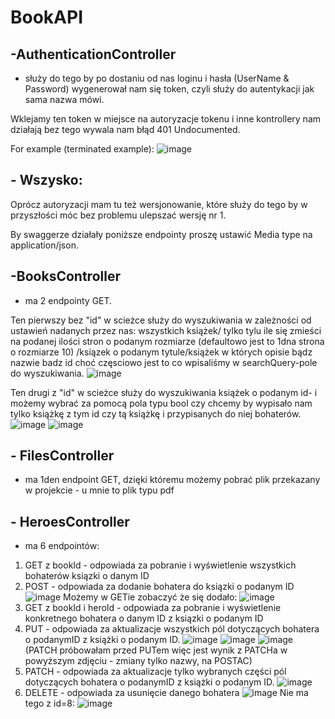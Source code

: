 # BookAPI

## -AuthenticationController 

- służy do tego by po dostaniu od nas loginu i hasła (UserName & Password) wygenerował nam się token, czyli służy do autentykacji jak sama nazwa mówi.

Wklejamy ten token w miejsce na autoryzacje tokenu i inne kontrollery nam działają bez tego wywala nam błąd 401 Undocumented.

For example (terminated example):
![image](https://user-images.githubusercontent.com/72659265/190627053-ff04b7dd-e803-4e22-a1a2-129807ef4453.png)


## - Wszysko:

Oprócz autoryzacji mam tu też wersjonowanie, które służy do tego by w przyszłości móc bez problemu ulepszać wersję nr 1.

By swaggerze działały poniższe endpointy proszę ustawić Media type na application/json.

## -BooksController 

- ma 2 endpointy GET. 

Ten pierwszy bez "id" w scieżce służy do wyszukiwania w zależności od ustawień nadanych przez nas:
 wszystkich książek/ tylko tylu ile się zmieści na podanej ilości stron o podanym rozmiarze (defaultowo jest to 1dna strona o rozmiarze 10)
/ksiązek o podanym tytule/książek w których opisie bądz nazwie badz id choć częsciowo jest to co wpisaliśmy w searchQuery-pole do wyszukiwania.
![image](https://user-images.githubusercontent.com/72659265/190629117-20b3a9cf-59e3-4959-b3fb-81679b3b3dcd.png)


Ten drugi z "id" w scieżce służy do wyszukiwania książek o podanym id- i możemy wybrać za pomocą pola typu bool czy chcemy by wypisało nam tylko książkę z tym id czy tą książkę i przypisanych do niej bohaterów.
![image](https://user-images.githubusercontent.com/72659265/190626909-5d336c93-13e2-4390-8cf1-ae16f73af165.png)
![image](https://user-images.githubusercontent.com/72659265/190626966-21f3ca98-a3a9-4d22-85a4-59f17dd3a425.png)

## - FilesController 

- ma 1den endpoint GET, dzięki któremu możemy pobrać plik przekazany w projekcie - u mnie to plik typu pdf 

## - HeroesController 

- ma 6 endpointów:

1) GET z bookId - odpowiada za pobranie i wyświetlenie wszystkich bohaterów ksiązki o danym ID
2) POST - odpowiada za dodanie bohatera do ksiązki o podanym ID
![image](https://user-images.githubusercontent.com/72659265/190629263-aa726bbd-e5f4-4ba5-8a06-5295c1b5f270.png)
Możemy w GETie zobaczyć że się dodało:
![image](https://user-images.githubusercontent.com/72659265/190629346-f4749922-6a65-4383-b570-5f89a3904704.png)
3) GET z bookId i heroId - odpowiada za pobranie i wyświetlenie konkretnego bohatera o danym ID z ksiązki o podanym ID
4) PUT - odpowiada za aktualizacje wszystkich pól dotyczących bohatera o podanymID z książki o podanym ID.
![image](https://user-images.githubusercontent.com/72659265/190629837-b28e2b53-ef44-4628-ac7c-0bcd5c7dc62e.png)
![image](https://user-images.githubusercontent.com/72659265/190629879-70fb7b48-d970-4560-beaf-75d2ae851915.png)
![image](https://user-images.githubusercontent.com/72659265/190629943-aef8a031-6912-4a71-ab9a-9766b9b65769.png)
(PATCH próbowałam przed PUTem więc jest wynik z PATCHa w powyższym zdjęciu - zmiany tylko nazwy, na POSTAC)
5) PATCH - odpowiada za aktualizacje tylko wybranych części pól dotyczących bohatera o podanymID z książki o podanym ID.
![image](https://user-images.githubusercontent.com/72659265/190626723-4d8f34bc-34af-433b-8aa2-1b6b7f619711.png)
6) DELETE - odpowiada za usunięcie danego bohatera
![image](https://user-images.githubusercontent.com/72659265/190630180-a4129c2a-6558-4f51-9cef-fc1033ad1500.png)
Nie ma tego z id=8:
![image](https://user-images.githubusercontent.com/72659265/190630266-dae1cf8e-bcda-43c6-884e-3a6eaccd53c8.png)
